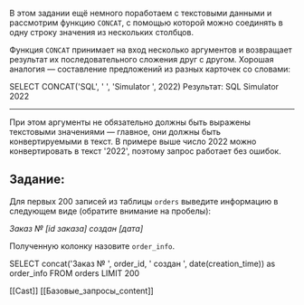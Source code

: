 
В этом задании ещё немного поработаем с текстовыми данными и рассмотрим функцию `CONCAT`, с помощью которой можно соединять в одну строку значения из нескольких столбцов. 

Функция `CONCAT` принимает на вход несколько аргументов и возвращает результат их последовательного сложения друг с другом. Хорошая аналогия — составление предложений из разных карточек со словами:

SELECT CONCAT('SQL', ' ', 'Simulator ', 2022) Результат: SQL Simulator 2022

---

При этом аргументы не обязательно должны быть выражены текстовыми значениями — главное, они должны быть конвертируемыми в текст. В примере выше число 2022 можно конвертировать в текст '2022', поэтому запрос работает без ошибок.

## **Задание:**

Для первых 200 записей из таблицы `orders` выведите информацию в следующем виде (обратите внимание на пробелы):

_Заказ № [id заказа] создан [дата]_

Полученную колонку назовите `order_info`.


SELECT concat('Заказ № ', order_id, ' создан ', date(creation_time)) as order_info
FROM   orders
LIMIT 200

[[Cast]]
[[Базовые_запросы_content]]